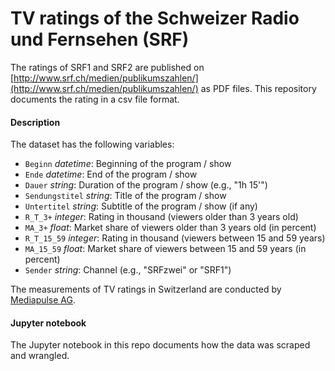 # TV ratings of the Schweizer Radio und Fernsehen (SRF)

The ratings of SRF1 and SRF2 are published on [http://www.srf.ch/medien/publikumszahlen/](http://www.srf.ch/medien/publikumszahlen/) as PDF files. This repository documents the rating in a csv file format.

#### Description
The dataset has the following variables:

- `Beginn` *datetime*: Beginning of the program / show
- `Ende` *datetime*: End of the program / show
- `Dauer` *string*: Duration of the program / show (e.g., "1h 15'")
- `Sendungstitel` *string*: Title of the program / show
- `Untertitel` *string*: Subtitle of the program / show (if any)
- `R_T_3+` *integer*: Rating in thousand (viewers older than 3 years old)
- `MA_3+` *float*: Market share of viewers older than 3 years old (in percent)
- `R_T_15_59` *integer*: Rating in thousand (viewers between 15 and 59 years)
- `MA_15_59` *float*: Market share of viewers between 15 and 59 years (in percent)
- `Sender` *string*: Channel (e.g., "SRFzwei" or "SRF1")

The measurements of TV ratings in Switzerland are conducted by [Mediapulse AG](https://www.mediapulse.ch).

#### Jupyter notebook
The Jupyter notebook in this repo documents how the data was scraped and wrangled.
